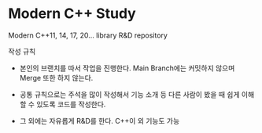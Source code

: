 # Modern C++ Study
Modern C++11, 14, 17, 20... library R&D repository


작성 규칙

- 본인의 브랜치를 따서 작업을 진행한다. Main Branch에는 커밋하지 않으며 Merge 또한 하지 않는다.

- 공통 규칙으로는 주석을 많이 작성해서 기능 소개 등 다른 사람이 봤을 때 쉽게 이해할 수 있도록 코드를 작성한다.

- 그 외에는 자유롭게 R&D를 한다. C++이 외 기능도 가능 